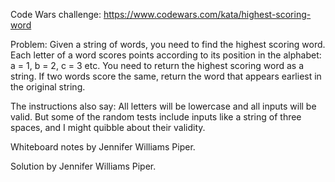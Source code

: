 Code Wars challenge: 
https://www.codewars.com/kata/highest-scoring-word

Problem: 
Given a string of words, you need to find the highest scoring word.
Each letter of a word scores points according to its position in the alphabet: a = 1, b = 2, c = 3 etc.
You need to return the highest scoring word as a string.
If two words score the same, return the word that appears earliest in the original string.

The instructions also say:
All letters will be lowercase and all inputs will be valid.
But some of the random tests include inputs like a string of three spaces, and I might quibble about their validity. 


Whiteboard notes by Jennifer Williams Piper.

Solution by Jennifer Williams Piper.